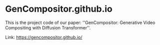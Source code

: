 # GenCompositor.github.io
This is the project code of our paper: ''GenCompositor: Generative Video Compositing with Diffusion Transformer''.

Link: https://gencompositor.github.io/
